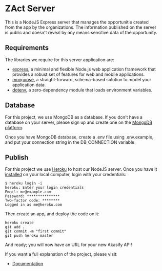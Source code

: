 # ZAct Server

This is a NodeJS Express server that manages the opportunitie created from the app by the organizations. The information published on the server is public and doesn't reveal by any means sensitive data of the opportunity.

## Requirements

The libraries we require for this server application are:

* [express](https://expressjs.com/), a minimal and flexible Node.js web application framework that provides a robust set of features for web and mobile applications.
* [mongoose](https://mongoosejs.com/), a straight-forward, schema-based solution to model your application data.
* [dotenv](https://github.com/motdotla/dotenv), a zero-dependency module that loads environment variables.

## Database

For this project, we use MongoDB as a database. If you don't have a database on your server, please sign up and create one on the [MongoDB platform](https://www.mongodb.com/).

Once you have MongoDB database, create a .env file using .env.example, and put your connection string in the DB_CONNECTION variable.

## Publish

For this project we use [Heroku](https://www.heroku.com/) to host our NodeJS server. Once you have it [installed](https://devcenter.heroku.com/articles/heroku-cli) on your local computer, login with your credentials:

```
$ heroku login -i
heroku: Enter your login credentials
Email: me@example.com
Password: ***************
Two-factor code: ********
Logged in as me@heroku.com
```

Then create an app, and deploy the code on it:
```
heroku create
git add .
git commit -m "first commit"
git push heroku master
```

And ready; you will now have an URL for your new Akasify API!

If you want a full explanation of the project, please visit:

* [Documentation](https://nestorbonilla.gitbook.io/akasify/)